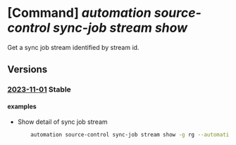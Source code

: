 # [Command] _automation source-control sync-job stream show_

Get a sync job stream identified by stream id.

## Versions

### [2023-11-01](/Resources/mgmt-plane/L3N1YnNjcmlwdGlvbnMve30vcmVzb3VyY2Vncm91cHMve30vcHJvdmlkZXJzL21pY3Jvc29mdC5hdXRvbWF0aW9uL2F1dG9tYXRpb25hY2NvdW50cy97fS9zb3VyY2Vjb250cm9scy97fS9zb3VyY2Vjb250cm9sc3luY2pvYnMve30vc3RyZWFtcy97fQ==/2023-11-01.xml) **Stable**

<!-- mgmt-plane /subscriptions/{}/resourcegroups/{}/providers/microsoft.automation/automationaccounts/{}/sourcecontrols/{}/sourcecontrolsyncjobs/{}/streams/{} 2023-11-01 -->

#### examples

- Show detail of sync job stream
    ```bash
        automation source-control sync-job stream show -g rg --automation-account-name myAutomationAccount --source-control-name sourceControl --sync-job-id abcdef01-2345-6789-9bed-a01234567890 --stream-id b86c5c31-e9fd-4734-8764-ddd6c101e706_00636596855139029522_00000000000000000007
    ```
